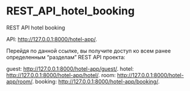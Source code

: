 # REST_API_hotel_booking
 REST API hotel booking

API: http://127.0.0.1:8000/hotel-app/.

Перейдя по данной ссылке, вы получите доступ ко всем ранее определенным “разделам” REST API проекта:

guest: http://127.0.0.1:8000/hotel-app/guest/.
hotel: http://127.0.0.1:8000/hotel-app/hotel/.
room: http://127.0.0.1:8000/hotel-app/room/.
booking: http://127.0.0.1:8000/hotel-app/booking/.
